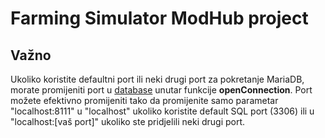 # Farming Simulator ModHub project

## Važno

Ukoliko koristite defaultni port ili neki drugi port za pokretanje MariaDB, morate promijeniti port u [database](./fetch_mods_script/db/database_functions/db_functions.php) unutar funkcije **openConnection**. Port možete efektivno promijeniti tako da promijenite samo parametar "localhost:8111" u "localhost" ukoliko koristite default SQL port (3306) ili u "localhost:[vaš port]" ukoliko ste pridjelili neki drugi port. 


